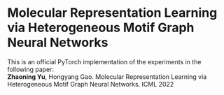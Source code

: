 # Molecular Representation Learning via Heterogeneous Motif Graph Neural Networks
This is an official PyTorch implementation of the experiments in the following paper:\
<a><b>Zhaoning Yu</b>, Hongyang Gao. Molecular Representation Learning via Heterogeneous Motif Graph Neural Networks. ICML 2022</a>
